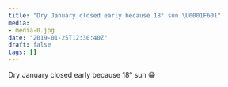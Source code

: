 ```yaml
---
title: "Dry January closed early because 18° sun \U0001F601"
media:
- media-0.jpg
date: "2019-01-25T12:30:40Z"
draft: false
tags: []
---
```

Dry January closed early because 18° sun 😁
